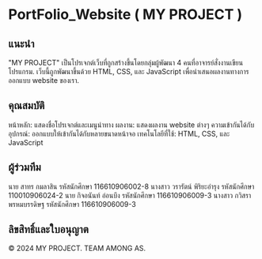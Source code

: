 # PortFolio_Website ( MY PROJECT )
  
## แนะนำ
  "MY PROJECT" เป็นโปรเจกต์เว็บที่ถูกสร้างขึ้นโดยกลุ่มผู้พัฒนา 4 คนที่อาจารย์สั่งงานเขียนโปรแกรม. เว็บนี้ถูกพัฒนาขึ้นด้วย HTML, CSS, และ JavaScript เพื่อนำเสนอผลงานทางการออกแบบ website ของเรา.

## คุณสมบัติ
  หน้าหลัก: แสดงชื่อโปรเจกต์และเมนูนำทาง
  ผลงาน: แสดงผลงาน website ต่างๆ 
  ความเข้ากันได้กับอุปกรณ์: ออกแบบให้เข้ากันได้กับหลายขนาดหน้าจอ
  เทคโนโลยีที่ใช้: HTML, CSS, และ JavaScript

## ผู้ร่วมทีม
  นาย สาทร กมลาสิน รหัสนักศึกษา 116610906002-8
  นางสาว วรารัตน์ พิริยะอำรุง รหัสนักศึกษา 110010906024-2
  นาย กิจอนันท์ อ่อนบึง รหัสนักศึกษา 116610906009-3
  นางสาว กวิสรา พรหมบรรดิษฐ รหัสนักศึกษา 116610906009-3
  
## ลิขสิทธิ์และใบอนุญาต
  © 2024 MY PROJECT. TEAM AMONG AS.


